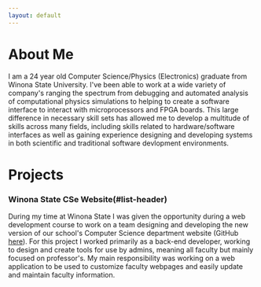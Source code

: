 ```yaml
---
layout: default
---
```


# About Me

I am a 24 year old Computer Science/Physics (Electronics) graduate from Winona State University. I've been able to work at a wide variety of company's ranging the spectrum from debugging and automated analysis of computational physics simulations to helping to create a software interface to interact with microprocessors and FPGA boards. This large difference in necessary skill sets has allowed me to develop a multitude of skills across many fields, including skills related to hardware/software interfaces as well as gaining experience designing and developing systems in both scientific and traditional software devlopment environments.

# Projects

### Winona State CSe Website(#list-header)

During my time at Winona State I was given the opportunity during a web development course to work on a team designing and developing the new version of our school's Computer Science department website (GitHub [here](https://github.com/WSU-CS/CS-Website)). For this project I worked primarily as a back-end developer, working to design and create tools for use by admins, meaning all faculty but mainly focused on professor's. My main responsibility was working on a web application to be used to customize faculty webpages and easily update and maintain faculty information.